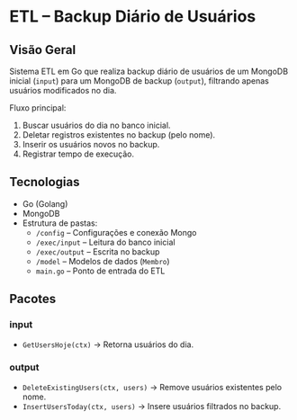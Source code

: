 # ETL – Backup Diário de Usuários

## Visão Geral
Sistema ETL em Go que realiza backup diário de usuários de um MongoDB inicial (`input`) para um MongoDB de backup (`output`), filtrando apenas usuários modificados no dia.

Fluxo principal:
1. Buscar usuários do dia no banco inicial.
2. Deletar registros existentes no backup (pelo nome).
3. Inserir os usuários novos no backup.
4. Registrar tempo de execução.

## Tecnologias
- Go (Golang)
- MongoDB
- Estrutura de pastas:
    - `/config` – Configurações e conexão Mongo
    - `/exec/input` – Leitura do banco inicial
    - `/exec/output` – Escrita no backup
    - `/model` – Modelos de dados (`Membro`)
    - `main.go` – Ponto de entrada do ETL

## Pacotes

### input
- `GetUsersHoje(ctx)` → Retorna usuários do dia.

### output
- `DeleteExistingUsers(ctx, users)` → Remove usuários existentes pelo nome.
- `InsertUsersToday(ctx, users)` → Insere usuários filtrados no backup.
